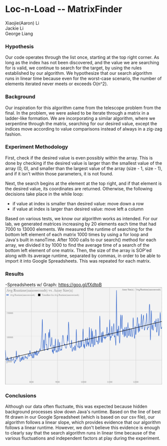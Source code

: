# Loc-n-Load -- MatrixFinder
Xiaojie(Aaron) Li
<br>
Jackie Li
<br>
George Liang
### Hypothesis
Our code operates through the list once, starting at the top right corner. As long as the index has not been discovered, 
and the value we are searching for is valid, we continue to search for the target, by using the rules established by our algorithm. We hypothesize that our search algorithm runs in linear time because even for the worst-case scenario, the number of elements iterated never meets or exceeds O(n^2).

### Background
Our inspiration for this algorithm came from the telescope problem from the final. In the problem, we were asked to be iterate
through a matrix in a ladder-like formation. We are incorporating a similar algorithm, where we serpentine through the matrix, 
searching for our desired value, except the indices move according to value comparisons instead of always in a zig-zag fashion. 

### Experiment Methodology
First, check if the desired value is even possibly within the array. This is
done by checking if the desired value is larger than the smallest value of the
array (0, 0), and smaller than the largest value of the array (size - 1, size - 1),
and if it isn't within those parameters, it is not found.

Next, the search begins at the element at the top right, and if that element
is the desired value, its coordinates are returned. Otherwise, the following
decisions take place in the while loop:
* if value at index is smaller than desired value: move down a row
* if value at index is larger than desired value: move left a column

Based on various tests, we know our algorithm works as intended. For our lab, we generated matrices increasing by 20 elements each time 
that had 7000 to 13000 elements. We measured the runtime of searching for the bottom left element of each matrix
1000 times by using a for loop and Java's built in nanoTime. After 1000 calls to our search() method for each array, we divided it by 1000 to find the average time of a search of the bottom left element of one matrix. Then, the size of the array is SOP'ed along with its average runtime, separated by commas, in order to be able to import it into Google Spreadsheets. This was repeated for each matrix.

### Results
-Spreadsheets w/ Graph:
https://goo.gl/fXdtpB
![](graph/MatrixFinderGraph.PNG)

### Conclusions
Although our data often fluctuate, this was expected because hidden background processes slow down Java's runtime. Based on the line of best fit drawn in our Google Spreadsheet (which is based on our csv file), our algorithm follows a linear slope, which provides evidence that our algorithm follows a linear runtime. However, we don't believe this evidence is enough to clearly say that the search algorithm runs in linear time because of the various fluctuations and independent factors at play during the experiment.   
